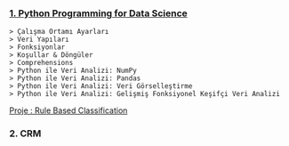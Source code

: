 
### [1. Python Programming for Data Science](https://github.com/yrlmzmerve/Data-Scientist-Path/tree/main/1.%20Python%20Programming%20for%20Data%20Science)

``` 
> Çalışma Ortamı Ayarları
> Veri Yapıları
> Fonksiyonlar
> Koşullar & Döngüler
> Comprehensions
> Python ile Veri Analizi: NumPy
> Python ile Veri Analizi: Pandas
> Python ile Veri Analizi: Veri Görselleştirme
> Python ile Veri Analizi: Gelişmiş Fonksiyonel Keşifçi Veri Analizi 
``` 

[Proje : Rule Based Classification](https://github.com/yrlmzmerve/Data-Scientist-Path/tree/main/1.%20Python%20Programming%20for%20Data%20Science/Proje)

### 2. CRM
